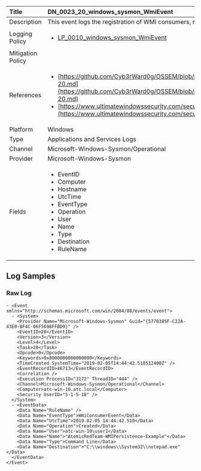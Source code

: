 | Title             | DN_0023_20_windows_sysmon_WmiEvent                                                                                                      |
|:------------------|:-----------------------------------------------------------------------------------------------------------------|
| Description       | This event logs the registration of WMI consumers, recording the consumer  name, log, and destination                                                                                                |
| Logging Policy    | <ul><li>[LP_0010_windows_sysmon_WmiEvent](../Logging_Policies/LP_0010_windows_sysmon_WmiEvent.md)</li></ul> |
| Mitigation Policy | <ul></ul> |
| References     		| <ul><li>[https://github.com/Cyb3rWard0g/OSSEM/blob/master/data_dictionaries/windows/sysmon/event-20.md](https://github.com/Cyb3rWard0g/OSSEM/blob/master/data_dictionaries/windows/sysmon/event-20.md)</li><li>[https://www.ultimatewindowssecurity.com/securitylog/encyclopedia/event.aspx?eventid=90020](https://www.ultimatewindowssecurity.com/securitylog/encyclopedia/event.aspx?eventid=90020)</li></ul>                                  |
| Platform       		| Windows   |
| Type           		| Applications and Services Logs 		| 
| Channel        		| Microsoft-Windows-Sysmon/Operational    |
| Provider       		| Microsoft-Windows-Sysmon   |
| Fields         		| <ul><li>EventID</li><li>Computer</li><li>Hostname</li><li>UtcTime</li><li>EventType</li><li>Operation</li><li>User</li><li>Name</li><li>Type</li><li>Destination</li><li>RuleName</li></ul>                                               |


## Log Samples

### Raw Log

```
- <Event xmlns="http://schemas.microsoft.com/win/2004/08/events/event">
  - <System>
    <Provider Name="Microsoft-Windows-Sysmon" Guid="{5770385F-C22A-43E0-BF4C-06F5698FFBD9}" /> 
    <EventID>20</EventID> 
    <Version>3</Version> 
    <Level>4</Level> 
    <Task>20</Task> 
    <Opcode>0</Opcode> 
    <Keywords>0x8000000000000000</Keywords> 
    <TimeCreated SystemTime="2019-02-05T14:44:42.518512400Z" /> 
    <EventRecordID>46713</EventRecordID> 
    <Correlation /> 
    <Execution ProcessID="3172" ThreadID="444" /> 
    <Channel>Microsoft-Windows-Sysmon/Operational</Channel> 
    <Computer>atc-win-10.atc.local</Computer> 
    <Security UserID="S-1-5-18" /> 
  </System>
  - <EventData>
    <Data Name="RuleName" /> 
    <Data Name="EventType">WmiConsumerEvent</Data> 
    <Data Name="UtcTime">2019-02-05 14:44:42.510</Data> 
    <Data Name="Operation">Created</Data> 
    <Data Name="User">atc-win-10\user1</Data> 
    <Data Name="Name">"AtomicRedTeam-WMIPersistence-Example"</Data> 
    <Data Name="Type">Command Line</Data> 
    <Data Name="Destination">"C:\\windows\\System32\\notepad.exe"</Data> 
  </EventData>
</Event>

```





